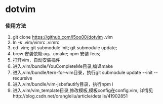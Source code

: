 dotvim
======

### 使用方法
1. git clone https://github.com/l5oo00/dotvim .vim
2. ln -s .vim/vimrc .vimrc
3. cd .vim; git submodule init; git submodule update;
4. brew 安装依赖:ag、cmake; npm 安装 fecs;
5. 打开vim，自动安装插件
6. 进入.vim/bundle/YouCompleteMe目录,编译make
7. 进入.vim/bundle/tern-for-vim目录，执行git submodule update --init --recursive
7. 进入.vim/bundle/vim-jsbefautify目录，执行npm i
8. 进入.vim/vim_template目录,修改模板,模板config在config.vim, 详情见http://blog.csdn.net/orangleliu/article/details/41902851


